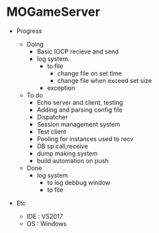 # MOGameServer

* Progress
  * Doing
    * Basic IOCP recieve and send
    * log system.
      * to file
        * change file on set time
        * change file when exceed set size
      * exception
  * To do
    * Echo server and client, testing
    * Adding and parsing config file
    * Dispatcher
    * Session management system
    * Test client
    * Pooling for instances used to recv
    * DB sp call,receive
    * dump making system
    * build automation on push
  * Done
    * log system
      * to log debbug window
      * to file

 * Etc
   * IDE : VS2017
   * OS : Windows